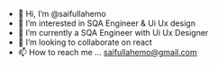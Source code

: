 - 👋 Hi, I’m @saifullahemo
- 👀 I’m interested in SQA Engineer & Ui Ux design
- 🌱 I’m currently a SQA Engineer with Ui Ux Designer
- 💞️ I’m looking to collaborate on react
- 📫 How to reach me ... saifullahemo@gmail.com

<!---
saifullahemo/saifullahemo is a ✨ special ✨ repository because its `README.md` (this file) appears on your GitHub profile.
You can click the Preview link to take a look at your changes.
--->
